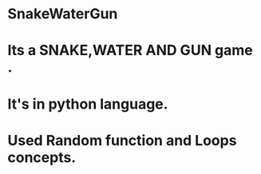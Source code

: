 # SnakeWaterGun
# Its a SNAKE,WATER AND GUN game .
# It's in python language.
# Used Random function and Loops concepts.
